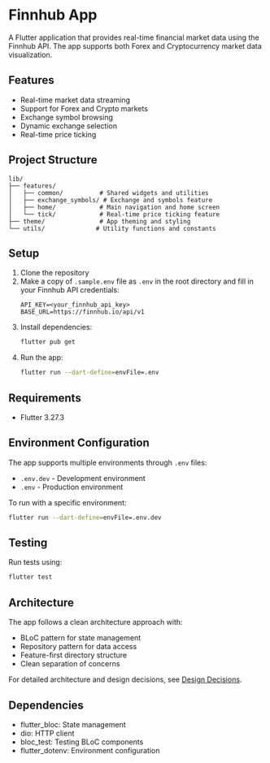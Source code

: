 # Finnhub App

A Flutter application that provides real-time financial market data using the Finnhub API. The app supports both Forex and Cryptocurrency market data visualization.

## Features

- Real-time market data streaming
- Support for Forex and Crypto markets
- Exchange symbol browsing
- Dynamic exchange selection
- Real-time price ticking

## Project Structure

```
lib/
├── features/
│   ├── common/          # Shared widgets and utilities
│   ├── exchange_symbols/ # Exchange and symbols feature
│   ├── home/            # Main navigation and home screen
│   └── tick/            # Real-time price ticking feature
├── theme/               # App theming and styling
└── utils/              # Utility functions and constants
```

## Setup

1. Clone the repository
2. Make a copy of `.sample.env` file as `.env` in the root directory and fill in your Finnhub API credentials:
   ```
   API_KEY=<your_finnhub_api_key>
   BASE_URL=https://finnhub.io/api/v1
   ```
3. Install dependencies:
   ```bash
   flutter pub get
   ```
4. Run the app:
   ```bash
   flutter run --dart-define=envFile=.env
   ```

## Requirements

- Flutter 3.27.3

## Environment Configuration

The app supports multiple environments through `.env` files:

- `.env.dev` - Development environment
- `.env` - Production environment

To run with a specific environment:
```bash
flutter run --dart-define=envFile=.env.dev
```

## Testing

Run tests using:
```bash
flutter test
```

## Architecture

The app follows a clean architecture approach with:
- BLoC pattern for state management
- Repository pattern for data access
- Feature-first directory structure
- Clean separation of concerns

For detailed architecture and design decisions, see [Design Decisions](/docs/design-decisions.md).

## Dependencies

- flutter_bloc: State management
- dio: HTTP client
- bloc_test: Testing BLoC components
- flutter_dotenv: Environment configuration
